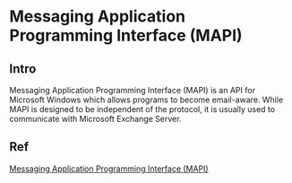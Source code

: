 # Messaging Application Programming Interface (MAPI)
## Intro
Messaging Application Programming Interface (MAPI) is an API for Microsoft Windows which allows programs to become email-aware. While MAPI is designed to be independent of the protocol, it is usually used to communicate with Microsoft Exchange Server.

## Ref
[Messaging Application Programming Interface (MAPI)](https://en.wikipedia.org/wiki/MAPI)
